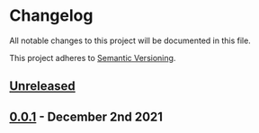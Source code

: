 # Changelog

All notable changes to this project will be documented in this file.

This project adheres to [Semantic Versioning](https://semver.org/spec/v2.0.0.html).

## [Unreleased]

## [0.0.1] - December 2nd 2021

[0.0.1]: https://github.com/Esri/solution.js/compare/3dc2e8e89cd42b447420b2c0cba988738d0c7195...v0.0.1 "v0.0.1"
[Unreleased]: https://github.com/Esri/solution.js/compare/v0.0.1...HEAD "Unreleased Changes"

